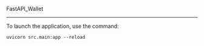 FastAPI_Wallet
***
To launch the application, use the command:
```
uvicorn src.main:app --reload
```